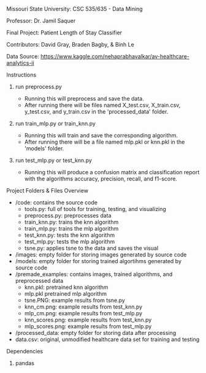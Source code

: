 
Missouri State University: CSC 535/635 - Data Mining

Professor: Dr. Jamil Saquer

Final Project: Patient Length of Stay Classifier

Contributors: David Gray, Braden Bagby, & Binh Le

Data Source: https://www.kaggle.com/nehaprabhavalkar/av-healthcare-analytics-ii


Instructions

1. run preprocess.py

	- Running this will preprocess and save the data.
	- After running there will be files named X_test.csv, X_train.csv, y_test.csv,
	  and y_train.csv in the 'processed_data' folder.

2. run train_mlp.py or train_knn.py

	- Running this will train and save the corresponding algorithm.
	- After running there will be a file named mlp.pkl or knn.pkl in the 'models'
	  folder.

3. run test_mlp.py or test_knn.py

	- Running this will produce a confusion matrix and classification report with
	  the algorithms accuracy, precision, recall, and f1-score.


Project Folders & Files Overview

- /code: contains the source code
	- tools.py: full of tools for training, testing, and visualizing
	- preprocess.py: preprocesses data
	- train_knn.py: trains the knn algorithm
	- train_mlp.py: trains the mlp algorithm
	- test_knn.py: tests the knn algorithm
	- test_mlp.py: tests the mlp algorithm
	- tsne.py: applies tsne to the data and saves the visual 
- /images: empty folder for storing images generated by source code
- /models: empty folder for storing trained algortihms generated by source code
- /premade_examples: contains images, trained algorithms, and preprocessed data
	- knn.pkl: pretrained knn algorithm
	- mlp.pkl pretrained mlp algorithm
	- tsne.PNG: example results from tsne.py
	- knn_cm.png: example results from test_knn.py
	- mlp_cm.png: example results from test_mlp.py
	- knn_scores.png: example results from test_knn.py
	- mlp_scores.png: example results from test_mlp.py
- /processed_data: empty folder for storing data after processing
- data.csv: original, unmodified healthcare data set for training and testing


Dependencies

1. pandas









